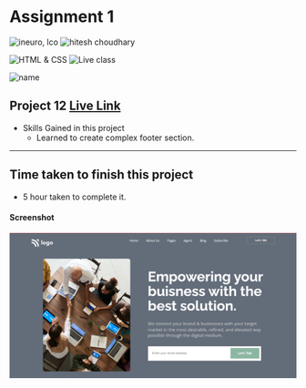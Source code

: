 # Assignment 1

![ineuro, lco](https://img.shields.io/badge/iNeuron-LCO-green)
![hitesh choudhary](https://img.shields.io/badge/Hitesh--Choudhary-Full--stack--JS--bootcamp-red)

![HTML & CSS](https://img.shields.io/badge/HTML-CSS-orange)
![Live class](https://img.shields.io/badge/LIVE--CLASS-PROJECT--12-lightgrey)

![name](https://img.shields.io/badge/)

## Project 12 [Live Link](https://live-proj-12.netlify.app)

-   Skills Gained in this project
    -   Learned to create complex footer section.

---

## Time taken to finish this project

-   5 hour taken to complete it.

#### Screenshot

![Desktop](./screenshots/project-12.png)
